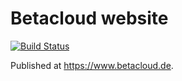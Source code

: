 # Betacloud website

[![Build Status](https://travis-ci.org/betacloud/website.svg?branch=master)](https://travis-ci.org/betacloud/website)

Published at https://www.betacloud.de.
